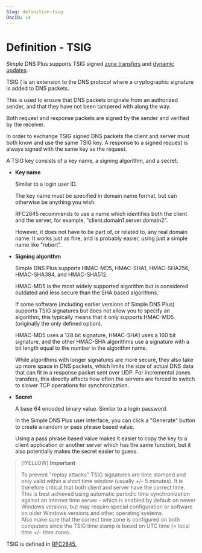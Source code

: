 ```yaml
---
Slug: definition-tsig
DocID: 14
---
```

# Definition - TSIG

Simple DNS Plus supports TSIG signed [zone transfers](df_zonetransfer.md) and [dynamic updates](df_dyndns.md).

TSIG ( is an extension to the DNS protocol where a cryptographic signature is added to DNS packets.

This is used to ensure that DNS packets originate from an authorized sender, and that they have not been tampered with along the way.

Both request and response packets are signed by the sender and verified by the receiver.

In order to exchange TSIG signed DNS packets the client and server must both know and use the same TSIG key. A response to a signed request is always signed with the same key as the request.

A TSIG key consists of a key name, a signing algorithm, and a secret:

 - **Key name**

    Similar to a login user ID.

    The key name must be specified in domain name format, but can otherwise be anything you wish.

    RFC2845 recommends to use a name which identifies both the client and the server, for example, "client.domain1.server.domain2".

    However, it does not have to be part of, or related to, any real domain name. It works just as fine, and is probably easier, using just a simple name like "robert".

 - **Signing algorithm**

    Simple DNS Plus supports HMAC-MD5, HMAC-SHA1, HMAC-SHA256, HMAC-SHA384, and HMAC-SHA512.

    HMAC-MD5 is the most widely supported algorithm but is considered outdated and less secure than the SHA based algorithms.

    If some software (including earlier versions of Simple DNS Plus) supports TSIG signatures but does not allow you to specify an algorithm, this typically means that it only supports HMAC-MD5 (originally the only defined option).

    HMAC-MD5 uses a 128 bit signature, HMAC-SHA1 uses a 160 bit signature, and the other HMAC-SHA algorithms use a signature with a bit length equal to the number in the algorithm name.

    While algorithms with longer signatures are more secure, they also take up more space in DNS packets, which limits the size of actual DNS data that can fit in a response packet sent over UDP. For incremental zones transfers, this directly affects how often the servers are forced to switch to slower TCP operations for synchronization.

 - **Secret**

    A base 64 encoded binary value. Similar to a login password.

    In the Simple DNS Plus user interface, you can click a "Generate" button to create a random or pass phrase based value.

    Using a pass phrase based value makes it easier to copy the key to a client application or another server which has the same function, but it also potentially makes the secret easier to guess.

> [!YELLOW] **Important**
>
> To prevent "replay attacks" TSIG signatures are time stamped and only valid within a short time window (usually +/- 5 minutes). It is therefore critical that both client and server have the correct time. This is best achieved using automatic periodic time synchronization against an Internet time server - which is enabled by default on newer Windows versions, but may require special configuration or software on older Windows versions and other operating systems.\
> Also make sure that the correct time zone is configured on both computers since the TSIG time stamp is based on UTC time (= local time +/- time zone).

TSIG is defined in [RFC2845.](http://www.rfc-editor.org/rfc/rfc2845.txt)
